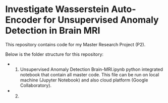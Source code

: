 # Investigate Wasserstein Auto-Encoder for Unsupervised Anomaly Detection in Brain MRI

This repository contains code for my Master Research Project (P2).

Below is the folder structure for this repository:
* 1. Unsupervised Anomaly Detection Brain-MRI.ipynb
python integrated notebook that contain all master code. This file can be run on local machine (Jupyter Notebook) and also cloud platform (Google Collaboratory).
* 2. 
